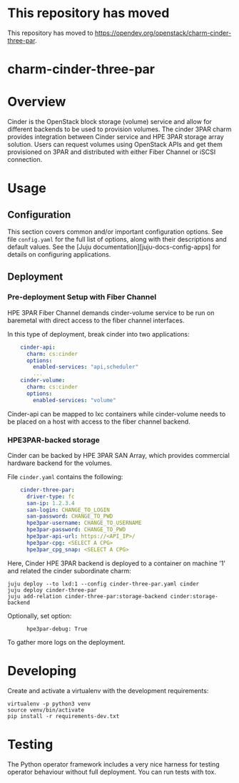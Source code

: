 # This repository has moved 

This repository has moved to https://opendev.org/openstack/charm-cinder-three-par.


# charm-cinder-three-par

# Overview


Cinder is the OpenStack block storage (volume) service and allow for different
backends to be used to provision volumes. The cinder 3PAR charm provides integration
between Cinder service and HPE 3PAR storage array solution. Users can request volumes
using OpenStack APIs and get them provisioned on 3PAR and distributed with either
Fiber Channel or iSCSI connection.

# Usage

## Configuration

This section covers common and/or important configuration options. See file
`config.yaml` for the full list of options, along with their descriptions and
default values. See the [Juju documentation][juju-docs-config-apps] for details
on configuring applications.

## Deployment

### Pre-deployment Setup with Fiber Channel

HPE 3PAR Fiber Channel demands cinder-volume service to be run on baremetal with direct
access to the fiber channel interfaces.

In this type of deployment, break cinder into two applications:

```yaml
    cinder-api:
      charm: cs:cinder
      options:
        enabled-services: "api,scheduler"
        ...
    cinder-volume:
      charm: cs:cinder
      options:
        enabled-services: "volume"
```

Cinder-api can be mapped to lxc containers while cinder-volume needs to be placed on 
a host with access to the fiber channel backend.

### HPE3PAR-backed storage

Cinder can be backed by HPE 3PAR SAN Array, which provides commercial hardware backend
for the volumes.

File `cinder.yaml` contains the following:

```yaml
    cinder-three-par:
      driver-type: fc
      san-ip: 1.2.3.4
      san-login: CHANGE_TO_LOGIN
      san-password: CHANGE_TO_PWD
      hpe3par-username: CHANGE_TO_USERNAME
      hpe3par-password: CHANGE_TO_PWD
      hpe3par-api-url: https://<API_IP>/
      hpe3par-cpg: <SELECT A CPG>
      hpe3par_cpg_snap: <SELECT A CPG>
```

Here, Cinder HPE 3PAR backend is deployed to a container on machine '1' 
and related the cinder subordinate charm:

    juju deploy --to lxd:1 --config cinder-three-par.yaml cinder
    juju deploy cinder-three-par
    juju add-relation cinder-three-par:storage-backend cinder:storage-backend
    
Optionally, set option:
```
      hpe3par-debug: True
```

To gather more logs on the deployment.

# Developing

Create and activate a virtualenv with the development requirements:

    virtualenv -p python3 venv
    source venv/bin/activate
    pip install -r requirements-dev.txt

# Testing

The Python operator framework includes a very nice harness for testing
operator behaviour without full deployment. You can run tests with tox.
